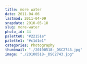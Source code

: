 ```yaml
---
title: more water
date: 2011-04-06
lastmod: 2011-04-09
snapdate: 2010-05-18
slug: more-water
photo_id: 44
palette0: "#22151e"
palette1: "#c1d1e1"
categories: Photography
thumbnail: "./20100518-_DSC2743.jpg"
image: "./20100518-_DSC2743.jpg"
---
```

